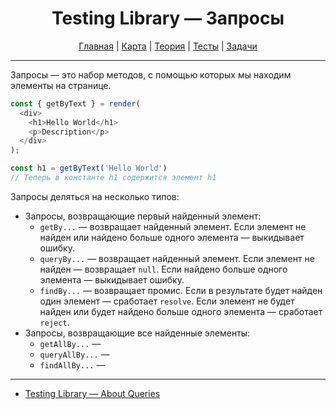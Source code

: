 <div align="center">

# Testing Library — Запросы

[Главная](https://github.com/dollaween/junior-roadmap/)
|
[Карта](/roadmap/README.md)
|
[Теория](/theory/README.md)
|
[Тесты](/tests/README.md)
|
[Задачи](/tasks/README.md)

</div>

---

Запросы — это набор методов, с помощью которых мы находим элементы на странице.

```js
const { getByText } = render(
  <div>
    <h1>Hello World</h1>
    <p>Description</p>
  </div>
);

const h1 = getByText('Hello World')
// Теперь в константе h1 содержится элемент h1
```

Запросы деляться на несколько типов:
- Запросы, возвращающие первый найденный элемент:
  - `getBy...` — возвращает найденный элемент. Если элемент не найден или найдено больше одного элемента — выкидывает ошибку.
  - `queryBy...` — возвращает найденный элемент. Если элемент не найден — возвращает `null`. Если найдено больше одного элемента — выкидывает ошибку.
  - `findBy...` — возвращает промис. Если в результате будет найден один элемент — сработает `resolve`. Если элемент не будет найден или будет найдено больше одного элемента — сработает `reject`.
- Запросы, возвращающие все найденные элементы:
  - `getAllBy...` —
  - `queryAllBy...` —
  - `findAllBy...` —


---

- [Testing Library — About Queries](https://testing-library.com/docs/queries/about)

